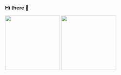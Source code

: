 ### Hi there 👋

<img height="180em" src="https://github-readme-stats.vercel.app/api?username=Geoffst3r&show_icons=true&layout=compact&count_private=true&include_all_commits=true" />
<img height="180em" src="https://github-readme-stats.vercel.app/api/top-langs/?username=Geoffst3r" />
<!--
**Geoffst3r/Geoffst3r** is a ✨ _special_ ✨ repository because its `README.md` (this file) appears on your GitHub profile.

Here are some ideas to get you started:

- 🔭 I’m currently working on ...
- 🌱 I’m currently learning ...
- 👯 I’m looking to collaborate on ...
- 🤔 I’m looking for help with ...
- 💬 Ask me about ...
- 📫 How to reach me: ...
- 😄 Pronouns: ...
- ⚡ Fun fact: ...
-->
